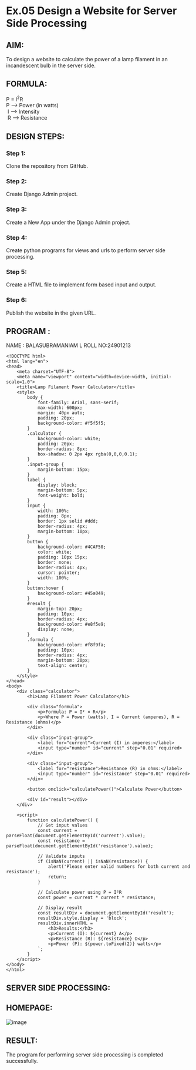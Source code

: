 # Ex.05 Design a Website for Server Side Processing


## AIM:
 To design a website to calculate the power of a lamp filament in an incandescent bulb in the server side. 


## FORMULA:
P = I<sup>2</sup>R
<br> P --> Power (in watts)
<br> I --> Intensity
<br> R --> Resistance

## DESIGN STEPS:

### Step 1:
Clone the repository from GitHub.

### Step 2:
Create Django Admin project.

### Step 3:
Create a New App under the Django Admin project.

### Step 4:
Create python programs for views and urls to perform server side processing.

### Step 5:
Create a HTML file to implement form based input and output.

### Step 6:
Publish the website in the given URL.

## PROGRAM :
NAME : BALASUBRAMANIAM L
ROLL NO:24901213
```
<!DOCTYPE html>
<html lang="en">
<head>
    <meta charset="UTF-8">
    <meta name="viewport" content="width=device-width, initial-scale=1.0">
    <title>Lamp Filament Power Calculator</title>
    <style>
        body {
            font-family: Arial, sans-serif;
            max-width: 600px;
            margin: 40px auto;
            padding: 20px;
            background-color: #f5f5f5;
        }
        .calculator {
            background-color: white;
            padding: 20px;
            border-radius: 8px;
            box-shadow: 0 2px 4px rgba(0,0,0,0.1);
        }
        .input-group {
            margin-bottom: 15px;
        }
        label {
            display: block;
            margin-bottom: 5px;
            font-weight: bold;
        }
        input {
            width: 100%;
            padding: 8px;
            border: 1px solid #ddd;
            border-radius: 4px;
            margin-bottom: 10px;
        }
        button {
            background-color: #4CAF50;
            color: white;
            padding: 10px 15px;
            border: none;
            border-radius: 4px;
            cursor: pointer;
            width: 100%;
        }
        button:hover {
            background-color: #45a049;
        }
        #result {
            margin-top: 20px;
            padding: 10px;
            border-radius: 4px;
            background-color: #e8f5e9;
            display: none;
        }
        .formula {
            background-color: #f8f9fa;
            padding: 10px;
            border-radius: 4px;
            margin-bottom: 20px;
            text-align: center;
        }
    </style>
</head>
<body>
    <div class="calculator">
        <h1>Lamp Filament Power Calculator</h1>
        
        <div class="formula">
            <p>Formula: P = I² × R</p>
            <p>Where P = Power (watts), I = Current (amperes), R = Resistance (ohms)</p>
        </div>

        <div class="input-group">
            <label for="current">Current (I) in amperes:</label>
            <input type="number" id="current" step="0.01" required>
        </div>

        <div class="input-group">
            <label for="resistance">Resistance (R) in ohms:</label>
            <input type="number" id="resistance" step="0.01" required>
        </div>

        <button onclick="calculatePower()">Calculate Power</button>

        <div id="result"></div>
    </div>

    <script>
        function calculatePower() {
            // Get input values
            const current = parseFloat(document.getElementById('current').value);
            const resistance = parseFloat(document.getElementById('resistance').value);
            
            // Validate inputs
            if (isNaN(current) || isNaN(resistance)) {
                alert('Please enter valid numbers for both current and resistance');
                return;
            }
            
            // Calculate power using P = I²R
            const power = current * current * resistance;
            
            // Display result
            const resultDiv = document.getElementById('result');
            resultDiv.style.display = 'block';
            resultDiv.innerHTML = `
                <h3>Results:</h3>
                <p>Current (I): ${current} A</p>
                <p>Resistance (R): ${resistance} Ω</p>
                <p>Power (P): ${power.toFixed(2)} watts</p>
            `;
        }
    </script>
</body>
</html>

```


## SERVER SIDE PROCESSING:


## HOMEPAGE:
![image](https://github.com/user-attachments/assets/b2696a12-faad-4e23-93c7-653ed7521863)



## RESULT:
The program for performing server side processing is completed successfully.
